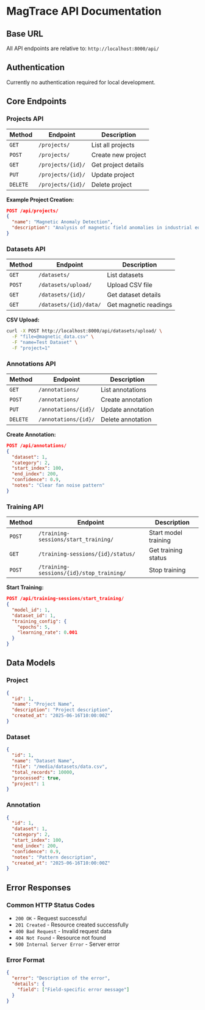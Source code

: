 # MagTrace API Documentation

## Base URL
All API endpoints are relative to: `http://localhost:8000/api/`

## Authentication
Currently no authentication required for local development.

## Core Endpoints

### Projects API
| Method | Endpoint | Description |
|--------|----------|-------------|
| `GET` | `/projects/` | List all projects |
| `POST` | `/projects/` | Create new project |
| `GET` | `/projects/{id}/` | Get project details |
| `PUT` | `/projects/{id}/` | Update project |
| `DELETE` | `/projects/{id}/` | Delete project |

**Example Project Creation:**
```json
POST /api/projects/
{
  "name": "Magnetic Anomaly Detection",
  "description": "Analysis of magnetic field anomalies in industrial equipment"
}
```

### Datasets API
| Method | Endpoint | Description |
|--------|----------|-------------|
| `GET` | `/datasets/` | List datasets |
| `POST` | `/datasets/upload/` | Upload CSV file |
| `GET` | `/datasets/{id}/` | Get dataset details |
| `GET` | `/datasets/{id}/data/` | Get magnetic readings |

**CSV Upload:**
```bash
curl -X POST http://localhost:8000/api/datasets/upload/ \
  -F "file=@magnetic_data.csv" \
  -F "name=Test Dataset" \
  -F "project=1"
```

### Annotations API
| Method | Endpoint | Description |
|--------|----------|-------------|
| `GET` | `/annotations/` | List annotations |
| `POST` | `/annotations/` | Create annotation |
| `PUT` | `/annotations/{id}/` | Update annotation |
| `DELETE` | `/annotations/{id}/` | Delete annotation |

**Create Annotation:**
```json
POST /api/annotations/
{
  "dataset": 1,
  "category": 2,
  "start_index": 100,
  "end_index": 200,
  "confidence": 0.9,
  "notes": "Clear fan noise pattern"
}
```

### Training API
| Method | Endpoint | Description |
|--------|----------|-------------|
| `POST` | `/training-sessions/start_training/` | Start model training |
| `GET` | `/training-sessions/{id}/status/` | Get training status |
| `POST` | `/training-sessions/{id}/stop_training/` | Stop training |

**Start Training:**
```json
POST /api/training-sessions/start_training/
{
  "model_id": 1,
  "dataset_id": 1,
  "training_config": {
    "epochs": 5,
    "learning_rate": 0.001
  }
}
```

## Data Models

### Project
```json
{
  "id": 1,
  "name": "Project Name",
  "description": "Project description",
  "created_at": "2025-06-16T10:00:00Z"
}
```

### Dataset
```json
{
  "id": 1,
  "name": "Dataset Name",
  "file": "/media/datasets/data.csv",
  "total_records": 10000,
  "processed": true,
  "project": 1
}
```

### Annotation
```json
{
  "id": 1,
  "dataset": 1,
  "category": 2,
  "start_index": 100,
  "end_index": 200,
  "confidence": 0.9,
  "notes": "Pattern description",
  "created_at": "2025-06-16T10:00:00Z"
}
```

## Error Responses

### Common HTTP Status Codes
- `200 OK` - Request successful
- `201 Created` - Resource created successfully
- `400 Bad Request` - Invalid request data
- `404 Not Found` - Resource not found
- `500 Internal Server Error` - Server error

### Error Format
```json
{
  "error": "Description of the error",
  "details": {
    "field": ["Field-specific error message"]
  }
}
```